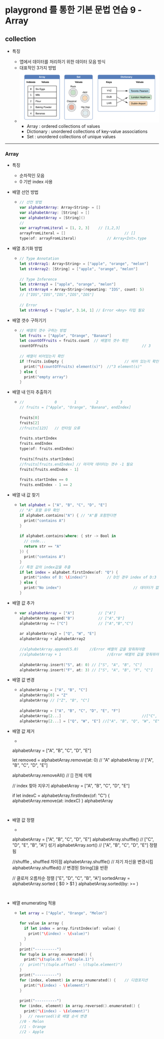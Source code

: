 # playgrond 를 통한 기본 문법 연습 9 - Array

## collection


- 특징 

  - 앱에서 데이터를 처리하기 위한 데이터 모음 방식 
  - 대표적인 3가지 방법
  - ![collection](../image/collection.png)
    - Array : ordered collections of values
    - Dictionary : unordered collections of key-value associations
    - Set : unordered collections of unique values

---

### Array

- 특징
  
  - 순차적인 모음
  - 0 기반 index 사용
  
- 배열 선언 방법
    
  - ```swift
    // 선언 방법
    var alphabetArray: Array<String> = []
    var alphabetArray: [String] = []
    var alphabetArray = [String]()
    //
    var arrayFromLiteral = [1, 2, 3]	// [1,2,3]
    arrayFromLiteral = []							// []
    type(of: arrayFromLiteral)				// Array<Int>.type
    ```
  
- 배열 초기화 방법
    
  - ```swift
    // Type Annotation
    let strArray1: Array<String> = ["apple", "orange", "melon"]
    let strArray2: [String] = ["apple", "orange", "melon"]
    
    // Type Inference
    let strArray3 = ["apple", "orange", "melon"]
    let strArray4 = Array<String>(repeating: "IOS", count: 5)
    // ["IOS","IOS","IOS","IOS","IOS"]
    
    // Error
    let strArray5 = ["apple", 3.14, 1] // Error <Any> 타입 필요
    ```
  
- 배열 갯수 구하기기

  - ```swift
    // 배열의 갯수 구하는 방법
    let fruits = ["Apple", "Orange", "Banana"]
    let countOfFruits = fruits.count  // 배열의 갯수 확인
    countOfFruits											// 3
      
    // 배열이 비어있는지 확인
    if !fruits.isEmpty {							// 비어 있는지 확인
      print("\(countOfFruits) element(s)")	//"3 element(s)"
    } else {
      print("empty array")
    }    
    ```
    

- 배열 내 인자 추출하기

  - ```swift
    //              0        1         2          3
    // fruits = ["Apple", "Orange", "Banana", endIndex]
    
    fruits[0]
    fruits[2]
    //fruits[123]	// 런타임 오류
    
    fruits.startIndex
    fruits.endIndex
    type(of: fruits.endIndex)
    
    fruits[fruits.startIndex]
    //fruits[fruits.endIndex] // 마지막 데이터는 갯수 -1 필요 
    fruits[fruits.endIndex - 1]
    
    fruits.startIndex == 0
    fruits.endIndex - 1 == 2 
    ```

- 배열 내 값 찾기

  - ```swift
    let alphabet = ["A", "B", "C", "D", "E"]
    // "A" 포함 유무 확인
    if alphabet.contains("A") {	// "A"를 포함한다면
      print("contains A")
    }
    
    if alphabet.contains(where: { str -> Bool in
      // code...
      return str == "A"
    }) {
      print("contains A")
    }
    // 특정 값의 index값을 추츨
    if let index = alphabet.firstIndex(of: "Q") {
      print("index of D: \(index)")			// D인 경우 index of D:3
    } else {
      print("No index")									// 데이터가 없을 경우
    }
    ```

- 배열 값 추가 

  - ```swift
    var alphabetArray = ["A"]			// ["A"]
    alphabetArray.append("B")			// ["A","B"]
    alphabetArray += ["C"]				// ["A","B","C"]
    
    ar alphabetArray2 = ["Q", "W", "E"]
    alphabetArray + alphabetArray2
    
    //alphabetArray.append(5.0)		//Error 배열의 값을 맞춰줘야함
    //alphabetArray + 1						//Error 배열의 값을 맞춰줘야함
    
    alphabetArray.insert("S", at: 0) // ["S", "A", "B", "C"]
    alphabetArray.insert("F", at: 3) // ["S", "A", "B", "F", "C"]
    ```

- 배열 값 변경

  - ```swift
    alphabetArray = ["A", "B", "C"]
    alphabetArray[0] = "Z"
    alphabetArray // ["Z", "B", "C"]
    
    alphabetArray = ["A", "B", "C", "D", "E", "F"]
    alphabetArray[2...]										//["C", "D", "E", "F"]
    alphabetArray[2...] = ["Q", "W", "E"] //["A", "B", "Q", "W", "E"]
    ```

- 배열 값 제거

  - ```swift
  alphabetArray = ["A", "B", "C", "D", "E"]
    
    let removed = alphabetArray.remove(at: 0)		// "A"
    alphabetArray																// ["A", "B", "C", "D", "E"]
    
    alphabetArray.removeAll()										// []  전체 삭제
    
    
    // index 찾아 지우기
    alphabetArray = ["A", "B", "C", "D", "E"]
    
    if let indexC = alphabetArray.firstIndex(of: "C") {
      alphabetArray.remove(at: indexC)
    }
    alphabetArray
    ```


- 배열 값 정렬

  - ```swift
  alphabetArray = ["A", "B", "C", "D", "E"]
    alphabetArray.shuffle()		// ["C", "D", "E", "B", "A"] 섞기
    alphabetArray.sort()			// ["A", "B", "C", "D", "E"] 정렬됨
    
    //shuffle , shuffled 차이점
    alphabetArray.shuffle()		// 자기 자신을 변경시킴 
    alphabetArray.shuffled()  // 변경된 String[]을 반환
    
    // 클로저 오름차순 정렬 ["E", "D", "C", "B", "A"]
    sortedArray = alphabetArray.sorted { $0 > $1 }
    alphabetArray.sorted(by: >= )
    ```
    
  
- 배열 enumerating 적용

  - ```swift
    let array = ["Apple", "Orange", "Melon"]
    
    for value in array {
      if let index = array.firstIndex(of: value) {
        print("\(index) - \(value)")
      }
    }
    print("----------")
    for tuple in array.enumerated() {
      print("\(tuple.0) - \(tuple.1)")
    //  print("\(tuple.offset) - \(tuple.element)")
    }
    print("----------")
    for (index, element) in array.enumerated() {    // 디컴포지션
      print("\(index) - \(element)")
    }
    
    print("----------")
    for (index, element) in array.reversed().enumerated() {
      print("\(index) - \(element)")
    } 	// reversed()로 배열 순서 변경
    //0 - Melon
    //1 - Orange
    //2 - Apple
    ```
